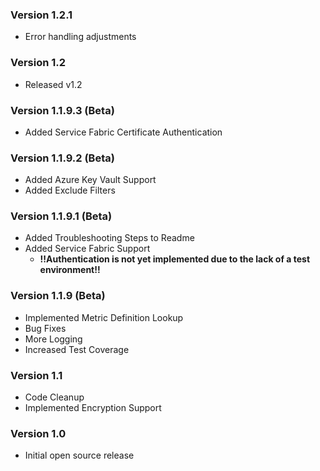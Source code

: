 ### Version 1.2.1

* Error handling adjustments

### Version 1.2

* Released v1.2

### Version 1.1.9.3 (Beta)

* Added Service Fabric Certificate Authentication

### Version 1.1.9.2 (Beta)

* Added Azure Key Vault Support
* Added Exclude Filters

### Version 1.1.9.1 (Beta)

* Added Troubleshooting Steps to Readme
* Added Service Fabric Support
  * **!!Authentication is not yet implemented due to the lack of a test environment!!**

### Version 1.1.9  (Beta)

* Implemented Metric Definition Lookup
* Bug Fixes
* More Logging
* Increased Test Coverage

### Version 1.1

* Code Cleanup
* Implemented Encryption Support

### Version 1.0

* Initial open source release
